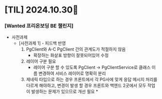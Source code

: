 # [TIL] 2024.10.30📒

### [Wanted 프리온보딩 BE 챌린지]
  * 사전과제
    * [사전과제 1] - 피드백 반영
      1. PgClient와 A-C PgClient 간의 관계도가 적절하지 않음
         * 확장하는 화살표 방향이 잘못되어있어 수정
      2. 레이어 구분 필요
         * 레이어 구분 할 수 있도록 PgClient -> PgClientService로 클래스 이름 변경하여 서비스 레이어로 명확히 분리
      3. 제네릭 타입으로 하는 경우 프론트에서 각 PG사에 맞게 응답 메시지 처리를 다르게 해야하고, 변경이 발생 할 경우 프론트와 백엔드 2곳에서 모두 작업이 발생하는 문제가 있으므로 개선 필요
         * 
